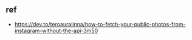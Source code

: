 ## ref
* https://dev.to/teroauralinna/how-to-fetch-your-public-photos-from-instagram-without-the-api-3m50
